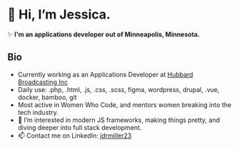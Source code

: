# 👋 Hi, I’m Jessica.
✨ **I'm an applications developer out of Minneapolis, Minnesota.**

## Bio
- Currently working as an Applications Developer at [Hubbard Broadcasting Inc](https://hubbardbroadcasting.com/)
- Daily use: .php, .html, .js, .css, .scss, figma, wordpress, drupal, .vue, docker, bamboo, git
- Most active in Women Who Code, and mentors women breaking into the tech industry. 
- 🌱 I’m interested in modern JS frameworks, making things pretty, and diving deeper into full stack development. 
- 📫 Contact me on LinkedIn: [jdrmiller23](https://www.linkedin.com/in/jdrmiller23)

